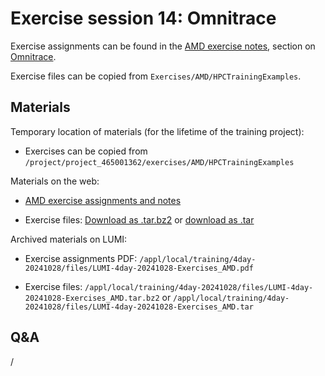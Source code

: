 # Exercise session 14: Omnitrace

Exercise assignments can be found in the [AMD exercise notes](https://hackmd.io/@sfantao/lumi-training-ams-2024),
section on [Omnitrace](https://hackmd.io/@sfantao/lumi-training-ams-2024#Omnitrace).

Exercise files can be copied from `Exercises/AMD/HPCTrainingExamples`.


## Materials

<!--
No materials available at the moment.
-->

Temporary location of materials (for the lifetime of the training project):

-   Exercises can be copied from `/project/project_465001362/exercises/AMD/HPCTrainingExamples`

Materials on the web:

-   [AMD exercise assignments and notes](https://hackmd.io/@sfantao/lumi-training-ams-2024#Omnitrace)

    <!-- [PDF backup](https://462000265.lumidata.eu/4day-20241028/files/LUMI-4day-20241028-Exercises_AMD.pdf)
    and [local web backup](exercises_AMD_hackmd.md#omnitrace). -->

-   Exercise files: 
    [Download as .tar.bz2](https://462000265.lumidata.eu/4day-20241028/files/LUMI-4day-20241028-Exercises_AMD.tar.bz2)
    or [download as .tar](https://462000265.lumidata.eu/4day-20241028/files/LUMI-4day-20241028-Exercises_AMD.tar)

Archived materials on LUMI:

-   Exercise assignments PDF: `/appl/local/training/4day-20241028/files/LUMI-4day-20241028-Exercises_AMD.pdf`

-   Exercise files:
    `/appl/local/training/4day-20241028/files/LUMI-4day-20241028-Exercises_AMD.tar.bz2`
    or `/appl/local/training/4day-20241028/files/LUMI-4day-20241028-Exercises_AMD.tar`


## Q&A

/

